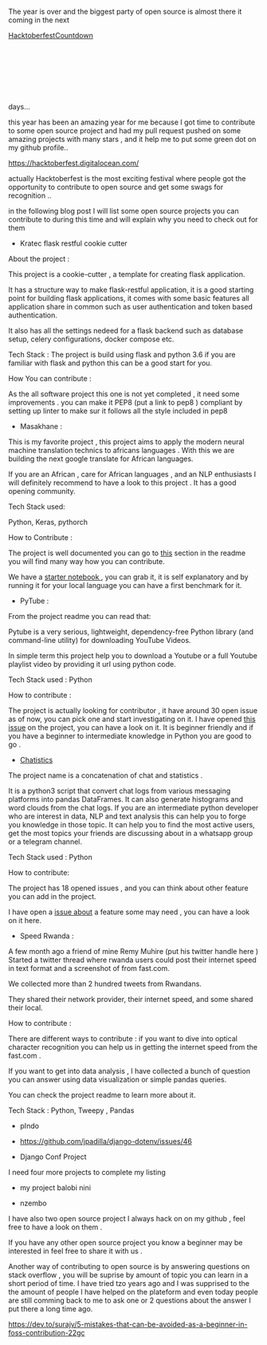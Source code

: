 The year is over and the biggest party of open source is almost there  it coming in the next <div data-type="countdown" data-id="2184718" class="tickcounter" style="width: 100%; position: relative; padding-bottom: 25%"><a href="//www.tickcounter.com/countdown/2184718/hacktoberfest" title="Hacktoberfest">Hacktoberfest</a><a href="//www.tickcounter.com/" title="Countdown">Countdown</a></div><script>(function(d, s, id) { var js, pjs = d.getElementsByTagName(s)[0]; if (d.getElementById(id)) return; js = d.createElement(s); js.id = id; js.src = "//www.tickcounter.com/static/js/loader.js"; pjs.parentNode.insertBefore(js, pjs); }(document, "script", "tickcounter-sdk"));</script> days...

this year has been an amazing year for me because I got time to contribute to some open source project and had my pull request pushed on some amazing projects with many stars , and it help me to put some green dot on my github profile..

https://hacktoberfest.digitalocean.com/

actually Hacktoberfest is the most exciting festival where people got the opportunity to contribute to open source and get some swags for recognition ..

in the following blog post I will list some open source projects you can contribute to during this time and will explain why you need to check out for them

- Kratec flask restful cookie cutter

About the project :

This project is a cookie-cutter , a template for creating flask application.

It has a structure way to make flask-restful application, it is a good starting point for building flask applications, it comes with some basic features all application share in common such as user authentication and token based authentication.

It also has all the settings nedeed for a flask backend such as database setup, celery configurations, docker compose etc.

Tech Stack : The project is build using flask and python 3.6 if you are familiar with flask and python this can be a good start for you.

How You can contribute :

As the all software project this one is not yet completed , it need some improvements . you can make it PEP8 (put a link to pep8 ) compliant by setting up linter to make sur it follows all the style included in pep8


- Masakhane :

This is my favorite project , this project aims to apply the modern neural machine translation technics to africans languages . With this we are building the next google translate for African languages. 

If you are an African , care for African languages , and an NLP enthusiasts I will definitely recommend to have a look to this project . It has a good opening community.

Tech Stack used:

Python, Keras, pythorch

How to Contribute : 

The project is well documented you can go to [this](https://github.com/masakhane-io/masakhane-mt#how-can-i-contribute) section in the readme you will find many way how you can contribute. 

We have a [starter notebook ](https://github.com/masakhane-io/masakhane-mt/blob/master/starter_notebook.ipynb), you can grab it, it is self explanatory and by running it for your local language you can have  a first benchmark for it.

- PyTube : 

From the project readme you can read that: 

Pytube is a very serious, lightweight, dependency-free Python library (and command-line utility) for downloading YouTube Videos.

In simple term this project help you to download a Youtube  or a full Youtube playlist video by providing it url using python code.

Tech Stack used : Python

How to contribute : 

The project is actually looking for contributor , it have around 30 open issue as of now, you can pick one and start investigating on it. 
I have opened [this issue](https://github.com/nficano/pytube/issues/593) on the project, you can have a look on it. It is beginner friendly and if you have a beginner to intermediate knowledge in Python you are good to go .


- [Chatistics](https://github.com/MasterScrat/Chatistics)

The project name is a concatenation of chat and statistics .

It is a python3 script that convert chat logs from various messaging platforms into pandas DataFrames. It can also generate histograms and word clouds from the chat logs. 
If you are  an intermediate python developer who are interest in data, NLP and text analysis this can help you to forge you knowledge in those topic.
It can help you to find the most active users, get the most topics your friends are discussing about in a whatsapp group or a telegram channel. 

Tech Stack used : Python 

How to contribute: 

The project has 18 opened issues , and you can think about other feature you can add in the project. 

I have open a [issue about](https://github.com/MasterScrat/Chatistics/issues/64) a feature some may need , you can have a look on it here. 

- Speed Rwanda : 

A few month ago a friend of mine Remy Muhire (put his twitter handle here )
Started a twitter thread where rwanda users could post their internet speed in text format and a screenshot of from fast.com. 

We collected more than 2 hundred tweets from Rwandans. 

They shared their network provider, their internet speed, and some shared their local. 

How to contribute : 

There are different ways to contribute : if you want to dive into optical character recognition you can help us in getting the internet speed from the fast.com .

If you want to get into data analysis , I have collected a bunch of question you can answer using data visualization or simple pandas queries.

You can check the project readme to learn more about it.

Tech Stack : Python, Tweepy , Pandas

- pIndo

- https://github.com/jpadilla/django-dotenv/issues/46
- Django Conf Project 

I need four more projects to complete my listing 

- my project balobi nini 

- nzembo

I have also two open source project I always hack on on my github , feel free to have a look on them . 

If you have any other open source project you know a beginner may be interested in feel free to share it with us .

Another way of contributing to open  source is by answering questions on stack overflow , you will be suprise by amount of topic you can learn in a short period of time.  I have tried tzo years ago and I was supprised to the the amount of people I have helped on the plateform and even today people are still comming back to me to ask one or 2 questions about the answer I put there a long time ago.


https://dev.to/surajv/5-mistakes-that-can-be-avoided-as-a-beginner-in-foss-contribution-22gc

